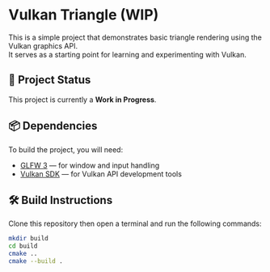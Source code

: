 # Vulkan Triangle (WIP)

This is a simple project that demonstrates basic triangle rendering using the Vulkan graphics API.  
It serves as a starting point for learning and experimenting with Vulkan.

## 🔧 Project Status
This project is currently a **Work in Progress**.

## 📦 Dependencies

To build the project, you will need:

- [GLFW 3](https://www.glfw.org/) — for window and input handling  
- [Vulkan SDK](https://vulkan.lunarg.com/) — for Vulkan API development tools

## 🛠 Build Instructions

Clone this repository then open a terminal and run the following commands:

```bash
mkdir build
cd build
cmake ..
cmake --build .
```
